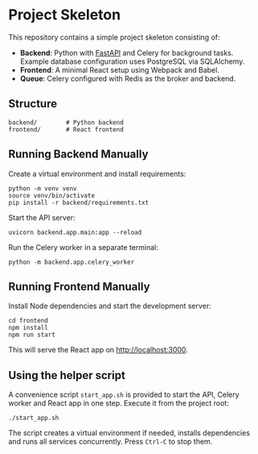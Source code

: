 # Project Skeleton

This repository contains a simple project skeleton consisting of:

* **Backend**: Python with [FastAPI](https://fastapi.tiangolo.com/) and Celery for background tasks. Example database configuration uses PostgreSQL via SQLAlchemy.
* **Frontend**: A minimal React setup using Webpack and Babel.
* **Queue**: Celery configured with Redis as the broker and backend.

## Structure

```
backend/        # Python backend
frontend/       # React frontend
```

## Running Backend Manually

Create a virtual environment and install requirements:

```
python -m venv venv
source venv/bin/activate
pip install -r backend/requirements.txt
```

Start the API server:

```
uvicorn backend.app.main:app --reload
```

Run the Celery worker in a separate terminal:

```
python -m backend.app.celery_worker
```

## Running Frontend Manually

Install Node dependencies and start the development server:

```
cd frontend
npm install
npm run start
```

This will serve the React app on [http://localhost:3000](http://localhost:3000).

## Using the helper script

A convenience script `start_app.sh` is provided to start the API, Celery worker and React app in one step. Execute it from the project root:

```
./start_app.sh
```

The script creates a virtual environment if needed, installs dependencies and runs all services concurrently. Press `Ctrl-C` to stop them.

